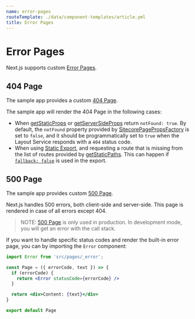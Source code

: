 ```yaml
---
name: error-pages
routeTemplate: ./data/component-templates/article.yml
title: Error Pages
---
```

# Error Pages

Next.js supports custom [Error Pages](https://nextjs.org/docs/advanced-features/custom-error-page).

## 404 Page

The sample app provides a custom [404 Page](https://github.com/Sitecore/jss/blob/master/samples/nextjs/src/pages/404.tsx).

The sample app will render the 404 Page in the following cases:
* When [getStaticProps](https://nextjs.org/docs/basic-features/data-fetching#getstaticprops-static-generation) or [getServerSideProps](https://nextjs.org/docs/basic-features/data-fetching#getserversideprops-server-side-rendering) return `notFound: true`. By default, the `notFound` property provided by [SitecorePagePropsFactory](/docs/nextjs/data-fetching/data-services) is set to `false`, and it should be programmatically set to `true` when the Layout Service responds with a `404` status code.
* When using [Static Export](/docs/nextjs/deploying-to-production/export), and requesting a route that is missing from the list of routes provided by [getStaticPaths](/docs/nextjs/page-routing/getStaticPaths). This can happen if [`fallback: false`](https://nextjs.org/docs/basic-features/data-fetching#fallback-false) is used in the export.

## 500 Page

The sample app provides custom [500 Page](https://github.com/Sitecore/jss/blob/master/samples/nextjs/src/pages/_error.tsx).

Next.js handles 500 errors, both client-side and server-side. This page is rendered in case of all errors except 404. 

> NOTE: [500 Page](https://github.com/Sitecore/jss/blob/master/samples/nextjs/src/pages/_error.tsx) is only used in production. In development mode, you will get an error with the call stack.

If you want to handle specific status codes and render the built-in error page, you can by importing the `Error` component:

```jsx
import Error from 'src/pages/_error';

const Page = ({ errorCode, text }) => {
  if (errorCode) {
    return <Error statusCode={errorCode} />
  }

  return <div>Content: {text}</div>
}

export default Page
```
